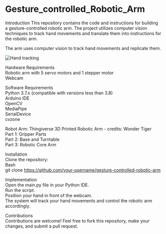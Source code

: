# Gesture_controlled_Robotic_Arm

Introduction
This repository contains the code and instructions for building a gesture-controlled robotic arm. The project utilizes computer vision techniques to track hand movements and translate them into instructions for the robotic arm.


The arm uses computer vision to track hand movements and replicate them.  

![Hand tracking]([(https://github.com/ad5454/Gesture_controlled_Robotic_Arm/blob/main/g.jpg)](https://github.com/ad5454/Gesture_controlled_Robotic_Arm/blob/main/g.jpg))


Hardware Requirements  
Robotic arm with 5 servo motors and 1 stepper motor  
Webcam  

Software Requirements  
Python 3.7.x (compatible with versions less than 3.8)  
Arduino IDE  
OpenCV  
MediaPipe  
SerialDevice  
cvzone  


Robot Arm: Thingiverse 3D Printed Robotic Arm - credits: Wonder Tiger  
Part 1: Gripper Parts  
Part 2: Base and Turntable  
Part 3: Robotic Core Arm  


Installation  
Clone the repository:  
Bash  
git clone https://github.com/your-username/gesture-controlled-robotic-arm  


Implementation  
Open the main.py file in your Python IDE.  
Run the script.  
Position your hand in front of the webcam.  
The system will track your hand movements and control the robotic arm accordingly.  


Contributions  
Contributions are welcome! Feel free to fork this repository, make your changes, and submit a pull request.
